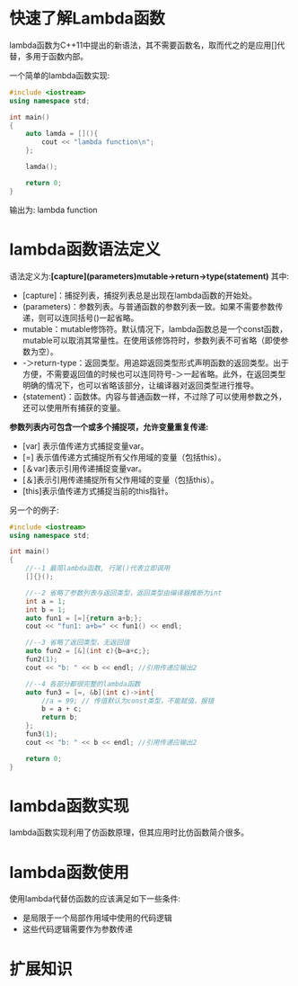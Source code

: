 # 快速了解Lambda函数
lambda函数为C++11中提出的新语法，其不需要函数名，取而代之的是应用[]代替，多用于函数内部。

一个简单的lambda函数实现:
```C++
#include <iostream>
using namespace std;

int main()
{
    auto lamda = [](){
        cout << "lambda function\n";
    };

    lamda();

    return 0;
}
```
输出为: lambda function

# lambda函数语法定义
语法定义为:**\[capture\](parameters)mutable->return->type(statement)**
其中:
* \[capture\]：捕捉列表，捕捉列表总是出现在lambda函数的开始处。
* (parameters)：参数列表。与普通函数的参数列表一致。如果不需要参数传递，则可以连同括号()一起省略。
* mutable：mutable修饰符。默认情况下，lambda函数总是一个const函数，mutable可以取消其常量性。在使用该修饰符时，参数列表不可省略（即使参数为空）。
* -＞return-type：返回类型。用追踪返回类型形式声明函数的返回类型。出于方便，不需要返回值的时候也可以连同符号-＞一起省略。此外，在返回类型明确的情况下，也可以省略该部分，让编译器对返回类型进行推导。
* {statement}：函数体。内容与普通函数一样，不过除了可以使用参数之外，还可以使用所有捕获的变量。

**参数列表内可包含一个或多个捕捉项，允许变量重复传递:**
* [var] 表示值传递方式捕捉变量var。
* [=] 表示值传递方式捕捉所有父作用域的变量（包括this）。
* [＆var]表示引用传递捕捉变量var。
* [＆]表示引用传递捕捉所有父作用域的变量（包括this）。
* [this]表示值传递方式捕捉当前的this指针。

另一个的例子:
```C++
#include <iostream>
using namespace std;

int main()
{
    //--1 最简lambda函数, 行尾()代表立即调用
    []{}();

    //--2 省略了参数列表与返回类型，返回类型由编译器推断为int
    int a = 1;
    int b = 1;
    auto fun1 = [=]{return a+b;};
    cout << "fun1: a+b=" << fun1() << endl;

    //--3 省略了返回类型，无返回值
    auto fun2 = [&](int c){b=a+c;};
    fun2(1);
    cout << "b: " << b << endl; //引用传递应输出2

    //--4 各部分都很完整的lambda函数
    auto fun3 = [=, &b](int c)->int{
        //a = 99; // 传值默认为const类型，不能赋值，报错
        b = a + c;
        return b;
    };
    fun3(1);
    cout << "b: " << b << endl; //引用传递应输出2

    return 0;
}
```
# lambda函数实现
lambda函数实现利用了仿函数原理，但其应用时比仿函数简介很多。
# lambda函数使用
使用lambda代替仿函数的应该满足如下一些条件:
* 是局限于一个局部作用域中使用的代码逻辑
* 这些代码逻辑需要作为参数传递
# 扩展知识
